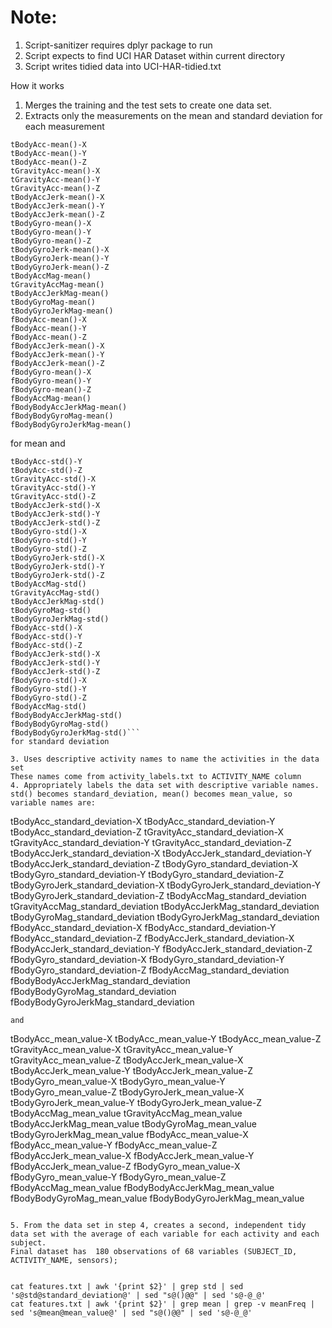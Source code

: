 Note: 
==================
1. Script-sanitizer requires dplyr package to run
2. Script expects to find UCI HAR Dataset within current directory
3. Script writes tidied data into UCI-HAR-tidied.txt

How it works

1. Merges the training and the test sets to create one data set.
2. Extracts only the measurements on the mean and standard deviation for each measurement
```These are:
tBodyAcc-mean()-X
tBodyAcc-mean()-Y
tBodyAcc-mean()-Z
tGravityAcc-mean()-X
tGravityAcc-mean()-Y
tGravityAcc-mean()-Z
tBodyAccJerk-mean()-X
tBodyAccJerk-mean()-Y
tBodyAccJerk-mean()-Z
tBodyGyro-mean()-X
tBodyGyro-mean()-Y
tBodyGyro-mean()-Z
tBodyGyroJerk-mean()-X
tBodyGyroJerk-mean()-Y
tBodyGyroJerk-mean()-Z
tBodyAccMag-mean()
tGravityAccMag-mean()
tBodyAccJerkMag-mean()
tBodyGyroMag-mean()
tBodyGyroJerkMag-mean()
fBodyAcc-mean()-X
fBodyAcc-mean()-Y
fBodyAcc-mean()-Z
fBodyAccJerk-mean()-X
fBodyAccJerk-mean()-Y
fBodyAccJerk-mean()-Z
fBodyGyro-mean()-X
fBodyGyro-mean()-Y
fBodyGyro-mean()-Z
fBodyAccMag-mean()
fBodyBodyAccJerkMag-mean()
fBodyBodyGyroMag-mean()
fBodyBodyGyroJerkMag-mean()
```

for mean and
```tBodyAcc-std()-X
tBodyAcc-std()-Y
tBodyAcc-std()-Z
tGravityAcc-std()-X
tGravityAcc-std()-Y
tGravityAcc-std()-Z
tBodyAccJerk-std()-X
tBodyAccJerk-std()-Y
tBodyAccJerk-std()-Z
tBodyGyro-std()-X
tBodyGyro-std()-Y
tBodyGyro-std()-Z
tBodyGyroJerk-std()-X
tBodyGyroJerk-std()-Y
tBodyGyroJerk-std()-Z
tBodyAccMag-std()
tGravityAccMag-std()
tBodyAccJerkMag-std()
tBodyGyroMag-std()
tBodyGyroJerkMag-std()
fBodyAcc-std()-X
fBodyAcc-std()-Y
fBodyAcc-std()-Z
fBodyAccJerk-std()-X
fBodyAccJerk-std()-Y
fBodyAccJerk-std()-Z
fBodyGyro-std()-X
fBodyGyro-std()-Y
fBodyGyro-std()-Z
fBodyAccMag-std()
fBodyBodyAccJerkMag-std()
fBodyBodyGyroMag-std()
fBodyBodyGyroJerkMag-std()```
for standard deviation

3. Uses descriptive activity names to name the activities in the data set
These names come from activity_labels.txt to ACTIVITY_NAME column
4. Appropriately labels the data set with descriptive variable names.
std() becomes standard_deviation, mean() becomes mean_value, so variable names are:
```
tBodyAcc_standard_deviation-X
tBodyAcc_standard_deviation-Y
tBodyAcc_standard_deviation-Z
tGravityAcc_standard_deviation-X
tGravityAcc_standard_deviation-Y
tGravityAcc_standard_deviation-Z
tBodyAccJerk_standard_deviation-X
tBodyAccJerk_standard_deviation-Y
tBodyAccJerk_standard_deviation-Z
tBodyGyro_standard_deviation-X
tBodyGyro_standard_deviation-Y
tBodyGyro_standard_deviation-Z
tBodyGyroJerk_standard_deviation-X
tBodyGyroJerk_standard_deviation-Y
tBodyGyroJerk_standard_deviation-Z
tBodyAccMag_standard_deviation
tGravityAccMag_standard_deviation
tBodyAccJerkMag_standard_deviation
tBodyGyroMag_standard_deviation
tBodyGyroJerkMag_standard_deviation
fBodyAcc_standard_deviation-X
fBodyAcc_standard_deviation-Y
fBodyAcc_standard_deviation-Z
fBodyAccJerk_standard_deviation-X
fBodyAccJerk_standard_deviation-Y
fBodyAccJerk_standard_deviation-Z
fBodyGyro_standard_deviation-X
fBodyGyro_standard_deviation-Y
fBodyGyro_standard_deviation-Z
fBodyAccMag_standard_deviation
fBodyBodyAccJerkMag_standard_deviation
fBodyBodyGyroMag_standard_deviation
fBodyBodyGyroJerkMag_standard_deviation
```
and
```
tBodyAcc_mean_value-X
tBodyAcc_mean_value-Y
tBodyAcc_mean_value-Z
tGravityAcc_mean_value-X
tGravityAcc_mean_value-Y
tGravityAcc_mean_value-Z
tBodyAccJerk_mean_value-X
tBodyAccJerk_mean_value-Y
tBodyAccJerk_mean_value-Z
tBodyGyro_mean_value-X
tBodyGyro_mean_value-Y
tBodyGyro_mean_value-Z
tBodyGyroJerk_mean_value-X
tBodyGyroJerk_mean_value-Y
tBodyGyroJerk_mean_value-Z
tBodyAccMag_mean_value
tGravityAccMag_mean_value
tBodyAccJerkMag_mean_value
tBodyGyroMag_mean_value
tBodyGyroJerkMag_mean_value
fBodyAcc_mean_value-X
fBodyAcc_mean_value-Y
fBodyAcc_mean_value-Z
fBodyAccJerk_mean_value-X
fBodyAccJerk_mean_value-Y
fBodyAccJerk_mean_value-Z
fBodyGyro_mean_value-X
fBodyGyro_mean_value-Y
fBodyGyro_mean_value-Z
fBodyAccMag_mean_value
fBodyBodyAccJerkMag_mean_value
fBodyBodyGyroMag_mean_value
fBodyBodyGyroJerkMag_mean_value
```

5. From the data set in step 4, creates a second, independent tidy data set with the average of each variable for each activity and each subject.
Final dataset has  180 observations of 68 variables (SUBJECT_ID, ACTIVITY_NAME, sensors);


cat features.txt | awk '{print $2}' | grep std | sed 's@std@standard_deviation@' | sed "s@()@@" | sed 's@-@_@'
cat features.txt | awk '{print $2}' | grep mean | grep -v meanFreq | sed 's@mean@mean_value@' | sed "s@()@@" | sed 's@-@_@'